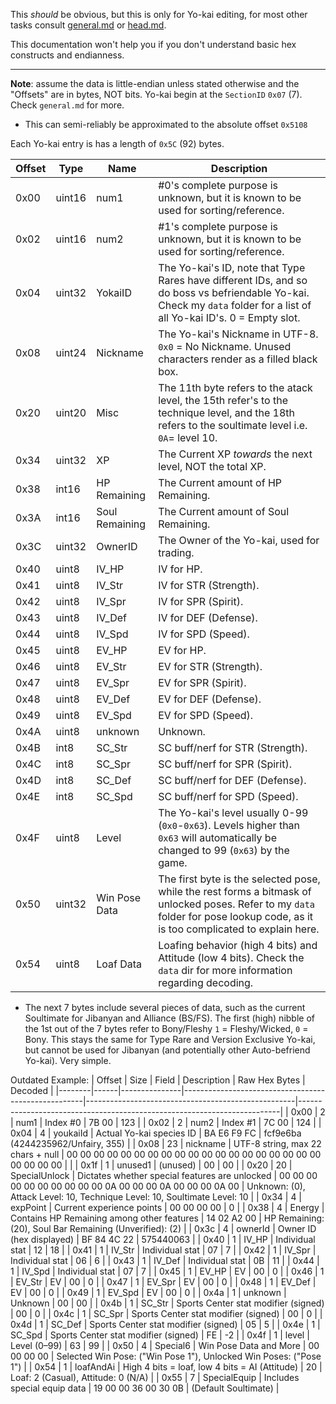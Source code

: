 This *should* be obvious, but this is only for Yo-kai editing, for most other tasks consult [general.md](https://github.com/n123git/YWSaveEditor/blob/main/docs/general.md) or [head.md](https://github.com/n123git/YWSaveEditor/blob/main/docs/head.md).


This documentation won't help you if you don't understand basic hex constructs and endianness.

---

**Note**: assume the data is little-endian unless stated otherwise and the "Offsets" are in bytes, NOT bits.
Yo-kai begin at the `SectionID` `0x07` (7). Check `general.md` for more. 
  - This can semi-reliably be approximated to the absolute offset `0x5108` 
   
Each Yo-kai entry is has a length of `0x5C` (92) bytes.

| Offset | Type    | Name             | Description           | 
|--------|---------|------------------|-----------------------|
| 0x00   | uint16  | num1             | #0's complete purpose is unknown, but it is known to be used for sorting/reference. |
| 0x02   | uint16  | num2             | #1's complete purpose is unknown, but it is known to be used for sorting/reference. |
| 0x04   | uint32  | YokaiID          | The Yo-kai's ID, note that Type Rares have different IDs, and so do boss vs befriendable Yo-kai. Check my `data` folder for a list of all Yo-kai ID's. 0 = Empty slot.|
| 0x08   | uint24  | Nickname         | The Yo-kai's Nickname in UTF-8. `0x0` = No Nickname. Unused characters render as a filled black box.|
| 0x20   | uint20  | Misc             | The 11th byte refers to the atack level, the 15th refer's to the technique level, and the 18th refers to the soultimate level i.e. `0A`= level 10.|
| 0x34   | uint32  | XP               | The Current XP *towards* the next level, NOT the total XP. |
| 0x38   | int16   | HP Remaining     | The Current amount of HP Remaining. |
| 0x3A   | int16   | Soul Remaining   | The Current amount of Soul Remaining. |
| 0x3C   | uint32  | OwnerID          | The Owner of the Yo-kai, used for trading. |
| 0x40   | uint8   | IV_HP            | IV for HP. | 
| 0x41   | uint8   | IV_Str           | IV for STR (Strength).| 
| 0x42   | uint8   | IV_Spr           | IV for SPR (Spirit). | 
| 0x43   | uint8   | IV_Def           | IV for DEF (Defense).| 
| 0x44   | uint8   | IV_Spd           | IV for SPD (Speed).|
| 0x45   | uint8   | EV_HP            | EV for HP. | 
| 0x46   | uint8   | EV_Str           | EV for STR (Strength).| 
| 0x47   | uint8   | EV_Spr           | EV for SPR (Spirit). | 
| 0x48   | uint8   | EV_Def           | EV for DEF (Defense).| 
| 0x49   | uint8   | EV_Spd           | EV for SPD (Speed).|
| 0x4A   | uint8   | unknown          | Unknown. |
| 0x4B   | int8    | SC_Str           | SC buff/nerf for STR (Strength). |
| 0x4C   | int8    | SC_Spr           | SC buff/nerf for SPR (Spirit). |
| 0x4D   | int8    | SC_Def           | SC buff/nerf for DEF (Defense). |
| 0x4E   | int8    | SC_Spd           | SC buff/nerf for SPD (Speed).|
| 0x4F   | uint8   | Level            | The Yo-kai's level usually 0-99 (`0x0`-`0x63`). Levels higher than `0x63` will automatically be changed to 99 (`0x63`) by the game. |
| 0x50   | uint32  | Win Pose Data    | The first byte is the selected pose, while the rest forms a bitmask of unlocked poses. Refer to my `data` folder for pose lookup code, as it is too complicated to explain here. |
| 0x54   | uint8   | Loaf Data        | Loafing behavior (high 4 bits) and Attitude (low 4 bits). Check the `data` dir for more information regarding decoding. |

- The next 7 bytes include several pieces of data, such as the current Soultimate for Jibanyan and Alliance (BS/FS). The first (high) nibble of the 1st out of the 7 bytes refer to Bony/Fleshy `1` = Fleshy/Wicked, `0` = Bony. This stays the same for Type Rare and Version Exclusive Yo-kai, but cannot be used for Jibanyan (and potentially other Auto-befriend Yo-kai). Very simple.



Outdated Example:
     | Offset | Size | Field         | Description                                         | Raw Hex Bytes                                      | Decoded                                                                 |
|--------|------|---------------|-----------------------------------------------------|----------------------------------------------------|-------------------------------------------------------------------------|
| 0x00   | 2    | num1          | Index #0                                            | 7B 00                                              | 123                                                                     |
| 0x02   | 2    | num2          | Index #1                                            | 7C 00                                              | 124                                                                     |
| 0x04   | 4    | youkaiId      | Actual Yo-kai species ID                            | BA E6 F9 FC                                        | fcf9e6ba (4244235962/Unfairy, 355)                                     |
| 0x08   | 23   | nickname      | UTF-8 string, max 22 chars + null                   | 00 00 00 00 00 00 00 00 00 00 00 00 00 00 00 00 00 00 00 00 00 00 00 |                                                                         |
| 0x1f   | 1    | unused1       | (unused)                                            | 00                                                 | 00                                                                      |
| 0x20   | 20   | SpecialUnlock | Dictates whether special features are unlocked      | 00 00 00 00 00 00 00 00 00 00 0A 00 00 00 0A 00 00 00 0A 00           | Unknown: (0), Attack Level: 10, Technique Level: 10, Soultimate Level: 10 |
| 0x34   | 4    | expPoint      | Current experience points                           | 00 00 00 00                                        | 0                                                                       |
| 0x38   | 4    | Energy        | Contains HP Remaining among other features          | 14 02 A2 00                                        | HP Remaining: (20), Soul Bar Remaining (Unverified): (2)               |
| 0x3c   | 4    | ownerId       | Owner ID (hex displayed)                            | BF 84 4C 22                                        | 575440063                                                               |
| 0x40   | 1    | IV_HP         | Individual stat                                     | 12                                                 | 18                                                                      |
| 0x41   | 1    | IV_Str        | Individual stat                                     | 07                                                 | 7                                                                       |
| 0x42   | 1    | IV_Spr        | Individual stat                                     | 06                                                 | 6                                                                       |
| 0x43   | 1    | IV_Def        | Individual stat                                     | 0B                                                 | 11                                                                      |
| 0x44   | 1    | IV_Spd        | Individual stat                                     | 07                                                 | 7                                                                       |
| 0x45   | 1    | EV_HP         | EV                                                  | 00                                                 | 0                                                                       |
| 0x46   | 1    | EV_Str        | EV                                                  | 00                                                 | 0                                                                       |
| 0x47   | 1    | EV_Spr        | EV                                                  | 00                                                 | 0                                                                       |
| 0x48   | 1    | EV_Def        | EV                                                  | 00                                                 | 0                                                                       |
| 0x49   | 1    | EV_Spd        | EV                                                  | 00                                                 | 0                                                                       |
| 0x4a   | 1    | unknown       | Unknown                                             | 00                                                 | 00                                                                      |
| 0x4b   | 1    | SC_Str        | Sports Center stat modifier (signed)               | 00                                                 | 0                                                                       |
| 0x4c   | 1    | SC_Spr        | Sports Center stat modifier (signed)               | 00                                                 | 0                                                                       |
| 0x4d   | 1    | SC_Def        | Sports Center stat modifier (signed)               | 05                                                 | 5                                                                       |
| 0x4e   | 1    | SC_Spd        | Sports Center stat modifier (signed)               | FE                                                 | -2                                                                      |
| 0x4f   | 1    | level         | Level (0–99)                                        | 63                                                 | 99                                                                      |
| 0x50   | 4    | Special6      | Win Pose Data and More                              | 00 00 00 00                                        | Selected Win Pose: ("Win Pose 1"), Unlocked Win Poses: ("Pose 1")      |
| 0x54   | 1    | loafAndAi     | High 4 bits = loaf, low 4 bits = AI (Attitude)      | 20                                                 | Loaf: 2 (Casual), Attitude: 0 (N/A)                                    |
| 0x55   | 7    | SpecialEquip  | Includes special equip data                         | 19 00 00 36 00 30 0B                               | (Default Soultimate)                                                   |

